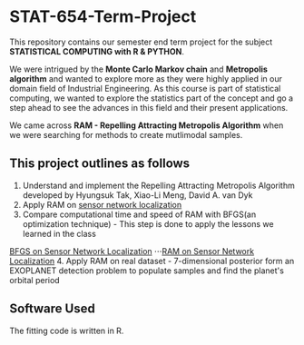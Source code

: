 # STAT-654-Term-Project

This repository contains our semester end term project for the subject **STATISTICAL COMPUTING with R & PYTHON**.

We were intrigued by the **Monte Carlo Markov chain** and **Metropolis algorithm** and wanted to explore more as they were highly applied in our domain field of Industrial Engineering. As this course is part of statistical computing, we wanted to explore the statistics part of the concept and go a step ahead to see the advances in this field and their present applications. 

We came across **RAM - Repelling Attracting Metropolis Algorithm** when we were searching for methods to create mutlimodal samples.

This project outlines as follows
------
1. Understand and implement the Repelling Attracting Metropolis Algorithm developed by Hyungsuk Tak, Xiao-Li Meng, David A. van Dyk
2. Apply RAM on [sensor network localization](https://github.com/srujanreddyj/STAT-654-Term-Project/blob/master/Sensor%20Network-%20RAM.R) 
3. Compare computational time and speed of RAM with BFGS(an optimization technique) - This step is done to apply the lessons we learned in the class

  [BFGS on Sensor Network Localization](https://github.com/srujanreddyj/STAT-654-Term-Project/blob/master/Sensor%20network-%20BFGS.R)
⋅⋅⋅[RAM on Sensor Network Localization](https://github.com/srujanreddyj/STAT-654-Term-Project/blob/master/Sensor%20Network-%20RAM.R)
4. Apply RAM on real dataset - 7-dimensional posterior form an EXOPLANET detection problem to populate samples and find the planet's orbital period


Software Used
------
The fitting code is written in R.
